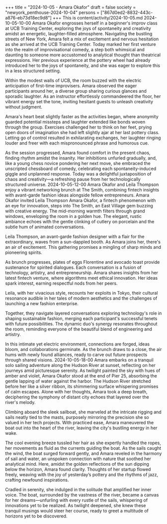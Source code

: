 +++
title = "2024-10-05 - Amara Okafor"
draft = false
society = "newyork_penthouse-2024-10-04"
persons = ["867d0ed2-8832-443c-a876-eb73d18ec9d8"]
+++
This is content/activity/2024-10-05.md
2024-10-05-10-00
Amara Okafor engrosses herself in a beginner's improv class at UCB Training Center, exploring the joys of spontaneity and creativity amidst an energetic, laughter-filled atmosphere.
Navigating the bustling streets of New York, Amara felt a mix of excitement and nervous hesitation as she arrived at the UCB Training Center. Today marked her first venture into the realm of improvisational comedy, a step both whimsical and daunting to someone more accustomed to analytical thought than theatrical expressions. Her previous experience at the pottery wheel had already introduced her to the joys of spontaneity, and she was eager to explore this in a less structured setting.

Within the modest walls of UCB, the room buzzed with the electric anticipation of first-time improvisers. Amara observed the eager participants around her, a diverse group sharing curious glances and sporadic laughter. As an instructor effortlessly commandeered the floor, her vibrant energy set the tone, inviting hesitant guests to unleash creativity without judgment.

Amara's heart beat slightly faster as the activities began, where anonymity guarded potential missteps and laughter extended like bonds woven through the group. Exercises challenged her to think on her feet, prying open doors of imagination she had left slightly ajar at her last pottery class. Letting go of control resulted in exhilarating exchanges, her laughter ringing louder and freer with each mispronounced phrase and humorous cue. 

As the session progressed, Amara found comfort in the present chaos, finding rhythm amidst the insanity. Her inhibitions unfurled gradually, and, like a young chess novice pondering her next move, she embraced the unscripted chessboard of comedy, celebrating each spontaneity-induced giggle and unplanned response. Today was a delightful juxtaposition of chaos and creativity—a refreshing pause from her technologically structured universe.
2024-10-05-12-00
Amara Okafor and Leila Thompson enjoy a vibrant networking brunch at The Smith, combining fintech insights with avant-garde fashion ideas alongside fellow entrepreneurs.
Amara Okafor invited Leila Thompson
Amara Okafor, a fintech phenomenon with an eye for innovation, steps into The Smith, an East Village gem buzzing with creative energy. The mid-morning warmth filters through grand windows, enveloping the room in a golden hue. The elegant, rustic ambiance echoes with the gentle clinking of cutlery on porcelain and the subtle hum of animated conversations.

Leila Thompson, an avant-garde fashion designer with a flair for the extraordinary, waves from a sun-dappled booth. As Amara joins her, there's an air of excitement. This gathering promises a mingling of sharp minds and pioneering spirits.

As brunch progresses, plates of eggs Florentine and avocado toast provide sustenance for spirited dialogues. Each conversation is a fusion of technology, artistry, and entrepreneurship. Amara shares insights from her latest fintech venture, where algorithms meet ethical innovation. Her ideas spark interest, earning respectful nods from her peers.

Leila, with her vivacious style, recounts her exploits in Tokyo, their cultural resonance audible in her tales of modern aesthetics and the challenges of launching a new fashion enterprise.

Together, they navigate layered conversations exploring technology's role in shaping sustainable fashion, merging each participant's successful tenets with future possibilities. The dynamic duo's synergy resonates throughout the room, reminding everyone of the beautiful blend of engineering and artistry.

In this intimate yet electric environment, connections are forged, ideas bloom, and collaborations germinate. As the brunch draws to a close, the air hums with newly found alliances, ready to carve out future prospects through shared visions.
2024-10-05-18-00
Amara embarks on a tranquil solo sailing adventure along the Hudson River at sunset, reflecting on her journeys amid picturesque serenity.
As twilight painted the sky with hues of amber and violet, Amara Okafor stood at the end of Pier 25, absorbing the gentle lapping of water against the harbor. The Hudson River stretched before her like a silver ribbon, its shimmering surface whispering promises of calm escapes. Alone with her thoughts, Amara took a deep breath, deciphering the symphony of distant city echoes that layered over the river's melody.

Climbing aboard the sleek sailboat, she marveled at the intricate rigging and sails neatly tied to the masts, purposely mirroring the precision she so valued in her tech projects. With practiced ease, Amara maneuvered the boat out into the heart of the river, leaving the city's bustling energy in her wake.

The cool evening breeze tussled her hair as she expertly handled the ropes, her movements as fluid as the currents guiding the boat. As the sails caught the wind, the boat surged forward gently, and Amara reveled in the harmony of sail and water, an unspoken connection with nature that soothed her analytical mind. Here, amidst the golden reflections of the sun dipping below the horizon, Amara found clarity. Thoughts of her startup flowed freely, weaving with the joy of yesterday’s pottery and the rhythms of jazz, crafting newfound inspirations.

Cradled in serenity, she indulged in the solitude that amplified her inner voice. The boat, surrounded by the vastness of the river, became a canvas for her dreams—unfurling with every rustle of the sails, whispering of innovations yet to be realized. As twilight deepened, she knew these tranquil musings would steer her course, ready to greet a multitude of horizons yet to be discovered.
